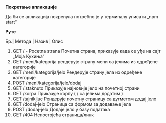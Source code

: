 
**Покретање апликације**

Да би се апликација покренула потребно је у терминалу уписати „npm start“

**Руте**

Бр.| Метода | Назив	| Опис
1.	GET	/ - Pocetna strana	Почетна страна, приказује када се уђе на сајт „Моја Кухиња“	
2.	GET	/meni/kategorija	рендерује страну мени са јелима из одређене категорије	
3.	GET	/meni/kategorija/jelo	Рендерује страну јела из одређене категорије	
4.	POST	/meni/kategorija/jelo/dodaj
5.	GET	/istaknuto	Приказује најновије јело на почетној страни	
6.	GET	/korpa	Приказује корпу ( / са јелима додатим )	
7.	GET	/tajnikljuc	Рендерује почетну страницу са дугметом додај јело	
8.	GET	/dodaj-jelo	Страница са формом за додавање јела	
9.	POST	/dodaj-jelo	Додаје јело у базу података	
10.	GET	/404	Непостојећа страница/линк	


